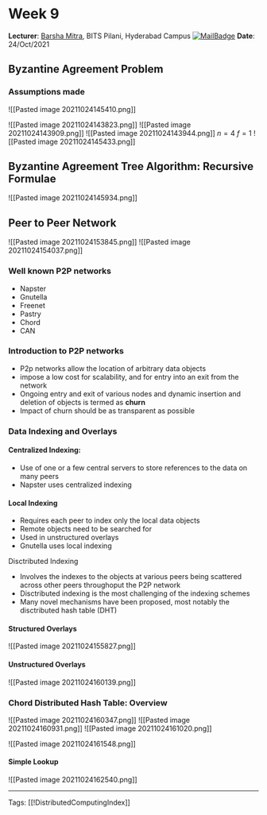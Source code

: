 # Week 9

**Lecturer**: [Barsha Mitra](http://a.impartus.com/#/profile/1985732), BITS Pilani, Hyderabad Campus
[![MailBadge](https://img.shields.io/badge/-barsha.mitra@hyderabad.bits--pilani.ac.in-EA4335?style=for-the-badge&logo=gmail&logoColor=white)](mailto:barsha.mitra@hyderabad.bits-pilani.ac.in)
**Date**: 24/Oct/2021

## Byzantine Agreement Problem
### Assumptions made
![[Pasted image 20211024145410.png]]

![[Pasted image 20211024143823.png]]
![[Pasted image 20211024143909.png]]
![[Pasted image 20211024143944.png]]
$n = 4$
$f = 1$
![[Pasted image 20211024145433.png]]

## Byzantine Agreement Tree Algorithm: Recursive Formulae
![[Pasted image 20211024145934.png]]

## Peer to Peer Network
![[Pasted image 20211024153845.png]]
![[Pasted image 20211024154037.png]]

### Well known P2P networks
- Napster
- Gnutella
- Freenet
- Pastry
- Chord
- CAN

### Introduction to P2P networks
- P2p networks allow the location of arbitrary data objects
- impose a low cost for scalability, and for entry into an exit from the network
- Ongoing entry and exit of various nodes and dynamic insertion and deletion of objects is termed as **churn**
- Impact of churn should be as transparent as possible


### Data Indexing and Overlays
#### Centralized Indexing:
- Use of one or a few central servers to store references to the data on many peers
- Napster uses centralized indexing

#### Local Indexing
- Requires each peer to index only the local data objects
- Remote objects need to be searched for
- Used in unstructured overlays
- Gnutella uses local indexing

Disctributed Indexing
- Involves the indexes to the objects at various peers being scattered across other peers throughoput the P2P network
- Disctributed indexing is the most challenging of the indexing schemes
- Many novel mechanisms have been proposed, most notably the disctributed hash table (DHT)

#### Structured Overlays
![[Pasted image 20211024155827.png]]

#### Unstructured Overlays
![[Pasted image 20211024160139.png]]

### Chord Distributed Hash Table: Overview
![[Pasted image 20211024160347.png]]
![[Pasted image 20211024160931.png]]
![[Pasted image 20211024161020.png]]

![[Pasted image 20211024161548.png]]
#### Simple Lookup
![[Pasted image 20211024162540.png]]


---
Tags: [[!DistributedComputingIndex]]